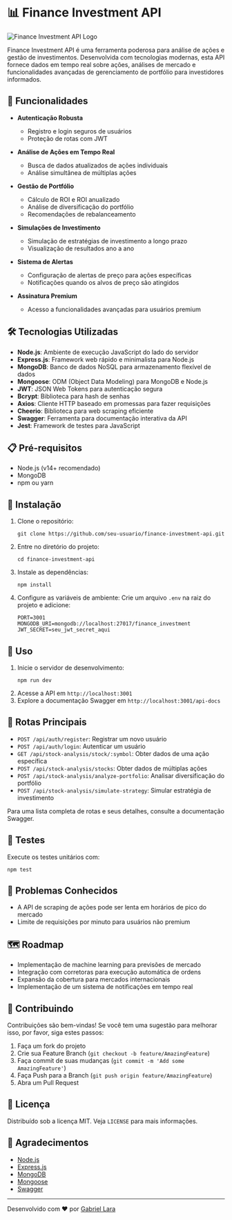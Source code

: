 # 📊 Finance Investment API

![Finance Investment API Logo](https://example.com/finance-investment-api-logo.png)

Finance Investment API é uma ferramenta poderosa para análise de ações e gestão de investimentos. Desenvolvida com tecnologias modernas, esta API fornece dados em tempo real sobre ações, análises de mercado e funcionalidades avançadas de gerenciamento de portfólio para investidores informados.

## 🚀 Funcionalidades

- **Autenticação Robusta**

  - Registro e login seguros de usuários
  - Proteção de rotas com JWT

- **Análise de Ações em Tempo Real**

  - Busca de dados atualizados de ações individuais
  - Análise simultânea de múltiplas ações

- **Gestão de Portfólio**

  - Cálculo de ROI e ROI anualizado
  - Análise de diversificação do portfólio
  - Recomendações de rebalanceamento

- **Simulações de Investimento**

  - Simulação de estratégias de investimento a longo prazo
  - Visualização de resultados ano a ano

- **Sistema de Alertas**

  - Configuração de alertas de preço para ações específicas
  - Notificações quando os alvos de preço são atingidos

- **Assinatura Premium**
  - Acesso a funcionalidades avançadas para usuários premium

## 🛠️ Tecnologias Utilizadas

- **Node.js**: Ambiente de execução JavaScript do lado do servidor
- **Express.js**: Framework web rápido e minimalista para Node.js
- **MongoDB**: Banco de dados NoSQL para armazenamento flexível de dados
- **Mongoose**: ODM (Object Data Modeling) para MongoDB e Node.js
- **JWT**: JSON Web Tokens para autenticação segura
- **Bcrypt**: Biblioteca para hash de senhas
- **Axios**: Cliente HTTP baseado em promessas para fazer requisições
- **Cheerio**: Biblioteca para web scraping eficiente
- **Swagger**: Ferramenta para documentação interativa da API
- **Jest**: Framework de testes para JavaScript

## 📋 Pré-requisitos

- Node.js (v14+ recomendado)
- MongoDB
- npm ou yarn

## 🔧 Instalação

1. Clone o repositório:
   ```
   git clone https://github.com/seu-usuario/finance-investment-api.git
   ```
2. Entre no diretório do projeto:
   ```
   cd finance-investment-api
   ```
3. Instale as dependências:
   ```
   npm install
   ```
4. Configure as variáveis de ambiente:
   Crie um arquivo `.env` na raiz do projeto e adicione:
   ```
   PORT=3001
   MONGODB_URI=mongodb://localhost:27017/finance_investment
   JWT_SECRET=seu_jwt_secret_aqui
   ```

## 🚀 Uso

1. Inicie o servidor de desenvolvimento:
   ```
   npm run dev
   ```
2. Acesse a API em `http://localhost:3001`
3. Explore a documentação Swagger em `http://localhost:3001/api-docs`

## 📌 Rotas Principais

- `POST /api/auth/register`: Registrar um novo usuário
- `POST /api/auth/login`: Autenticar um usuário
- `GET /api/stock-analysis/stock/:symbol`: Obter dados de uma ação específica
- `POST /api/stock-analysis/stocks`: Obter dados de múltiplas ações
- `POST /api/stock-analysis/analyze-portfolio`: Analisar diversificação do portfólio
- `POST /api/stock-analysis/simulate-strategy`: Simular estratégia de investimento

Para uma lista completa de rotas e seus detalhes, consulte a documentação Swagger.

## 🧪 Testes

Execute os testes unitários com:

```
npm test
```

## 🐞 Problemas Conhecidos

- A API de scraping de ações pode ser lenta em horários de pico do mercado
- Limite de requisições por minuto para usuários não premium

## 🗺️ Roadmap

- Implementação de machine learning para previsões de mercado
- Integração com corretoras para execução automática de ordens
- Expansão da cobertura para mercados internacionais
- Implementação de um sistema de notificações em tempo real

## 🤝 Contribuindo

Contribuições são bem-vindas! Se você tem uma sugestão para melhorar isso, por favor, siga estes passos:

1. Faça um fork do projeto
2. Crie sua Feature Branch (`git checkout -b feature/AmazingFeature`)
3. Faça commit de suas mudanças (`git commit -m 'Add some AmazingFeature'`)
4. Faça Push para a Branch (`git push origin feature/AmazingFeature`)
5. Abra um Pull Request

## 📜 Licença

Distribuído sob a licença MIT. Veja `LICENSE` para mais informações.

## 🙏 Agradecimentos

- [Node.js](https://nodejs.org/)
- [Express.js](https://expressjs.com/)
- [MongoDB](https://www.mongodb.com/)
- [Mongoose](https://mongoosejs.com/)
- [Swagger](https://swagger.io/)

---

Desenvolvido com ❤️ por [Gabriel Lara](https://github.com/gabrielbr619)
